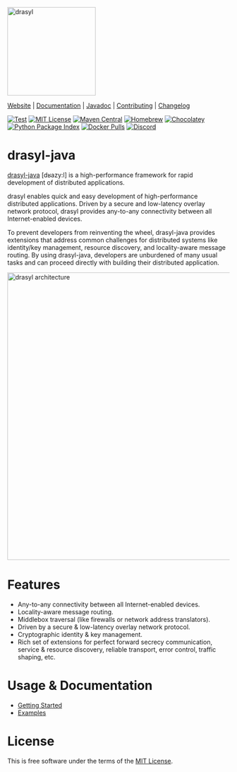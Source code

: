 [<img src="https://docs.java.drasyl.org/img/logo-text.svg" alt="drasyl" width="200"/>](https://drasyl.org)

[Website](https://drasyl.org) |
[Documentation](https://docs.java.drasyl.org) |
[Javadoc](https://api.drasyl.org) |
[Contributing](CONTRIBUTING.md) |
[Changelog](CHANGELOG.md)

[![Test](https://github.com/drasyl/drasyl/actions/workflows/test.yml/badge.svg)](https://github.com/drasyl/drasyl/actions/workflows/test.yml)
[![MIT License](https://img.shields.io/badge/license-MIT-blue)](https://opensource.org/licenses/MIT)
[![Maven Central](https://img.shields.io/maven-central/v/org.drasyl/drasyl-core.svg)](https://mvnrepository.com/artifact/org.drasyl/drasyl-core)
[![Homebrew](https://img.shields.io/badge/dynamic/json.svg?url=https://raw.githubusercontent.com/drasyl/homebrew-tap/main/Info/drasyl-java.json&prefix=v&query=$.versions.stable&label=homebrew&color=important)](https://github.com/drasyl/homebrew-tap)
[![Chocolatey](https://img.shields.io/chocolatey/v/drasyl)](https://chocolatey.org/packages/drasyl)
[![Python Package Index](https://img.shields.io/pypi/v/drasyl.svg)](https://pypi.org/project/drasyl)
[![Docker Pulls](https://img.shields.io/docker/pulls/drasyl/drasyl)](https://hub.docker.com/r/drasyl/drasyl)
[![Discord](https://img.shields.io/discord/959492172560891905)](https://discord.gg/2tcZPy7BCu)

# drasyl-java

[drasyl-java](https://github.com/drasyl/drasyl) [dʁazy:l] is a high-performance framework for rapid development of distributed applications.

drasyl enables quick and easy development of high-performance distributed applications. Driven by a secure and low-latency overlay network protocol, drasyl provides any-to-any connectivity between all Internet-enabled devices.

To prevent developers from reinventing the wheel, drasyl-java provides extensions that address common challenges for distributed systems like identity/key management, resource discovery, and locality-aware message routing. By using drasyl-java, developers are unburdened of many usual tasks and can proceed directly with building their distributed application.

<img src="https://docs.java.drasyl.org/img/drasyl-architecture.svg" alt="drasyl architecture" width="650px">

# Features

* Any-to-any connectivity between all Internet-enabled devices.
* Locality-aware message routing.
* Middlebox traversal (like firewalls or network address translators).
* Driven by a secure & low-latency overlay network protocol.
* Cryptographic identity & key management.
* Rich set of extensions for perfect forward secrecy communication, service & resource discovery, reliable transport, error control, traffic shaping, etc.

# Usage & Documentation

* [Getting Started](https://docs.java.drasyl.org/getting-started/)
* [Examples](https://github.com/drasyl/drasyl/tree/master/drasyl-examples)

# License

This is free software under the terms of the [MIT License](LICENSE).
